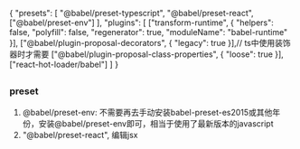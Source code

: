 {
	"presets": [
    "@babel/preset-typescript",
    "@babel/preset-react",
    ["@babel/preset-env"]
	],
	"plugins": [
		["transform-runtime", {
			"helpers": false,
			"polyfill": false,
			"regenerator": true,
			"moduleName": "babel-runtime"
    }],
    ["@babel/plugin-proposal-decorators", { "legacy": true }],// ts中使用装饰器时才需要
    ["@babel/plugin-proposal-class-properties", { "loose": true }],
    ["react-hot-loader/babel"]
	]
}
##

### preset
1. @babel/preset-env:
  不需要再去手动安装babel-preset-es2015或其他年份，安装@babel/preset-env即可，相当于使用了最新版本的javascript
2. "@babel/preset-react",
   编辑jsx
